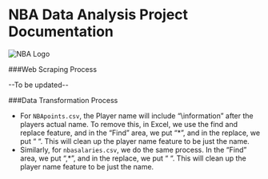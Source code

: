 # NBA Data Analysis Project Documentation

![NBA Logo](https://goodlogo.com/images/logos/national_basketball_association_nba_logo_2414.gif)

###Web Scraping Process

 --To be updated--
 
 
###Data Transformation Process
 
 - For `NBApoints.csv`, the Player name will include “\information” after the players actual name. To remove this, in Excel, we use the  find and replace feature, and in the “Find” area, we put “\*”, and in the replace, we put “ “. This will clean up the player name feature to be just the name.
 - Similarly, for `nbasalaries.csv`, we do the same process. In the “Find” area, we put “,*”, and in the replace, we put “ “. This will clean up the player name feature to be just the name.
